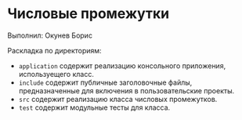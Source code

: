 ﻿# Числовые промежутки

Выполнил: Окунев Борис

Раскладка по директориям:

  - `application` содержит реализацию консольного приложения, используещего
    класс.
  - `include` содержит публичные заголовочные файлы, предназначенные для
    включения в пользовательские проекты.
  - `src` содержит реализацию класса числовых промежутков.
  - `test` содержит модульные тесты для класса.

<!-- - `docs` содержит документацию на класс. -->

